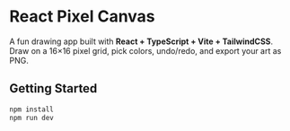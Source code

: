 # React Pixel Canvas

A fun drawing app built with **React + TypeScript + Vite + TailwindCSS**.  
Draw on a 16×16 pixel grid, pick colors, undo/redo, and export your art as PNG.

## Getting Started
```bash
npm install
npm run dev
```